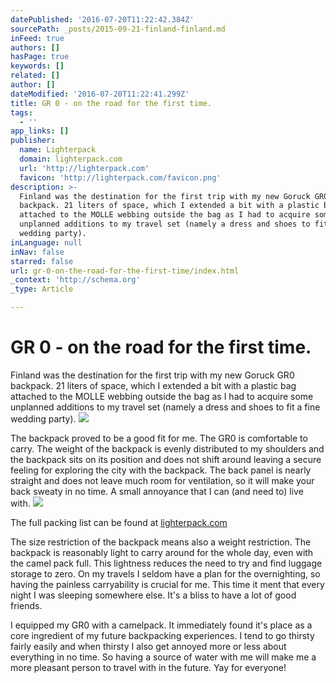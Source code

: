 ```yaml
---
datePublished: '2016-07-20T11:22:42.384Z'
sourcePath: _posts/2015-09-21-finland-finland.md
inFeed: true
authors: []
hasPage: true
keywords: []
related: []
author: []
dateModified: '2016-07-20T11:22:41.299Z'
title: GR 0 - on the road for the first time.
tags:
  - ''
app_links: []
publisher:
  name: Lighterpack
  domain: lighterpack.com
  url: 'http://lighterpack.com'
  favicon: 'http://lighterpack.com/favicon.png'
description: >-
  Finland was the destination for the first trip with my new Goruck GR0
  backpack. 21 liters of space, which I extended a bit with a plastic bag
  attached to the MOLLE webbing outside the bag as I had to acquire some
  unplanned additions to my travel set (namely a dress and shoes to fit a fine
  wedding party).
inLanguage: null
inNav: false
starred: false
url: gr-0-on-the-road-for-the-first-time/index.html
_context: 'http://schema.org'
_type: Article

---
```

# GR 0 - on the road for the first time.

Finland was the destination for the first trip with my new Goruck GR0 backpack. 21 liters of space, which I extended a bit with a plastic bag attached to the MOLLE webbing outside the bag as I had to acquire some unplanned additions to my travel set (namely a dress and shoes to fit a fine wedding party).
![](https://s3-us-west-2.amazonaws.com/the-grid-img/p/8d133af63232b8442102434a6f10ae7453e5e33d.jpg)

The backpack proved to be a good fit for me. The GR0 is comfortable to carry. The weight of the backpack is evenly distributed to my shoulders and the backpack sits on its position and does not shift around leaving a secure feeling for exploring the city with the backpack. The back panel is nearly straight and does not leave much room for ventilation, so it will make your back sweaty in no time. A small annoyance that I can (and need to) live with.
![](https://s3-us-west-2.amazonaws.com/the-grid-img/p/a91cd20c1eca2e29f238a8fac6ff023c3415d2e3.jpg)

The full packing list can be found at [lighterpack.com][0]

The size restriction of the backpack means also a weight restriction. The backpack is reasonably light to carry around for the whole day, even with the camel pack full. This lightness reduces the need to try and find luggage storage to zero. On my travels I seldom have a plan for the overnighting, so having the painless carryability is crucial for me. This time it ment that every night I was sleeping somewhere else. It's a bliss to have a lot of good friends.

I equipped my GR0 with a camelpack. It immediately found it's place as a core ingredient of my future backpacking experiences. I tend to go thirsty fairly easily and when thirsty I also get annoyed more or less about everything in no time. So having a source of water with me will make me a more pleasant person to travel with in the future. Yay for everyone!

[0]: http://lighterpack.com/r/99g69r
